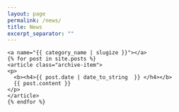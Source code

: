 ```yaml
---
layout: page
permalink: /news/
title: News
excerpt_separator: ""
---
```


<div id="archives">
    
    <a name="{{ category_name | slugize }}"></a>
    {% for post in site.posts %}
    <article class="archive-item">
    <p>
      <b><h4>{{ post.date | date_to_string  }} </h4></b>
      {{ post.content }}
    </p>
    </article>
    {% endfor %}
</div>